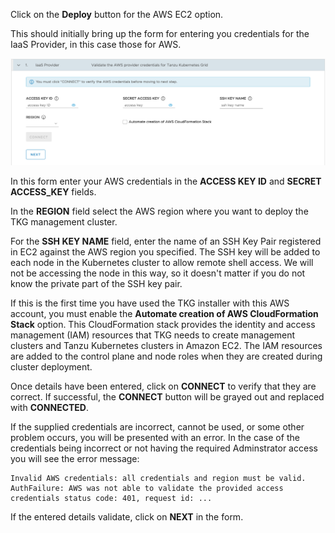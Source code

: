 Click on the **Deploy** button for the AWS EC2 option.

This should initially bring up the form for entering you credentials for the IaaS Provider, in this case those for AWS.

![](iaas-provider-form.png)

In this form enter your AWS credentials in the **ACCESS KEY ID** and **SECRET ACCESS_KEY** fields.

In the **REGION** field select the AWS region where you want to deploy the TKG management cluster.

For the **SSH KEY NAME** field, enter the name of an SSH Key Pair registered in EC2 against the AWS region you specified. The SSH key will be added to each node in the Kubernetes cluster to allow remote shell access. We will not be accessing the node in this way, so it doesn't matter if you do not know the private part of the SSH key pair.

If this is the first time you have used the TKG installer with this AWS account, you must enable the **Automate creation of AWS CloudFormation Stack** option. This CloudFormation stack provides the identity and access management (IAM) resources that TKG needs to create management clusters and Tanzu Kubernetes clusters in Amazon EC2. The IAM resources are added to the control plane and node roles when they are created during cluster deployment.

Once details have been entered, click on **CONNECT** to verify that they are correct. If successful, the **CONNECT** button will be grayed out and replaced with **CONNECTED**.

If the supplied credentials are incorrect, cannot be used, or some other problem occurs, you will be presented with an error. In the case of the credentials being incorrect or not having the required Adminstrator access you will see the error message:

```
Invalid AWS credentials: all credentials and region must be valid. AuthFailure: AWS was not able to validate the provided access credentials status code: 401, request id: ...
```

If the entered details validate, click on **NEXT** in the form.
